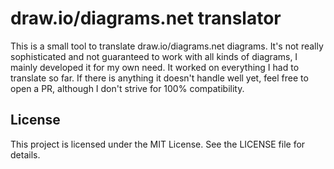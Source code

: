 # draw.io/diagrams.net translator

This is a small tool to translate draw.io/diagrams.net diagrams. It's not really sophisticated and not guaranteed to work with all kinds of diagrams, I mainly developed it for my own need. It worked on everything I had to translate so far. If there is anything it doesn't handle well yet, feel free to open a PR, although I don't strive for 100% compatibility.

## License

This project is licensed under the MIT License. See the LICENSE file for details.
